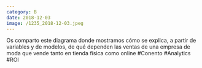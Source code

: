 ```yaml
--- 
category: B 
date: 2018-12-03 
image: /1235_2018-12-03.jpeg 
--- 
```


Os comparto este diagrama donde mostramos cómo se explica, a partir de variables y de modelos, de qué dependen las ventas de una empresa de moda que vende tanto en tienda física como online #Conento #Analytics #ROI